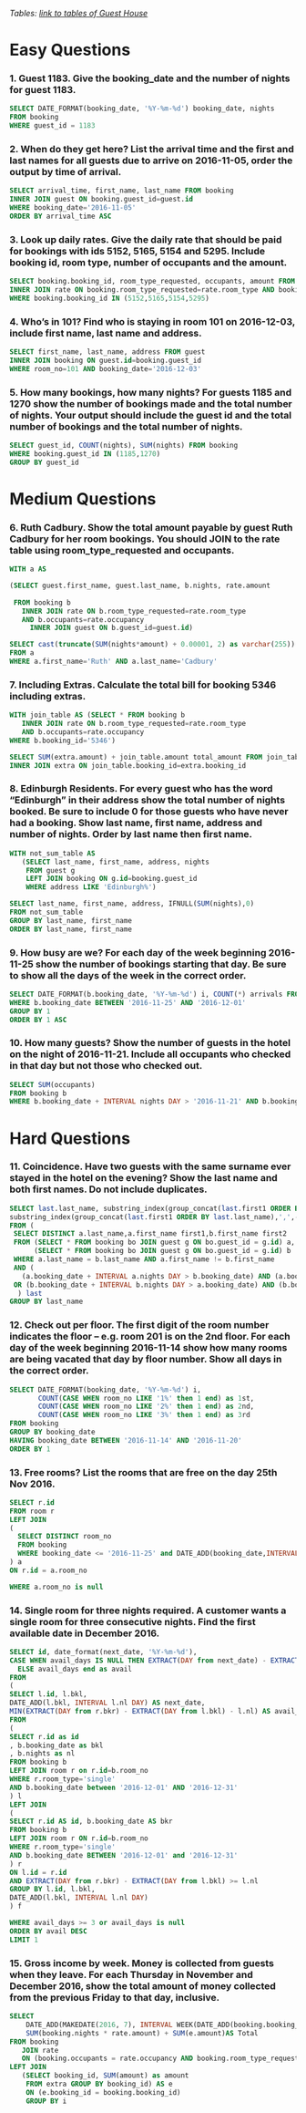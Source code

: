 *Tables:* *[link to tables of Guest House](https://sqlzoo.net/wiki/Guest_House)*

# Easy Questions

### 1. Guest 1183. Give the booking_date and the number of nights for guest 1183.

```sql
SELECT DATE_FORMAT(booking_date, '%Y-%m-%d') booking_date, nights
FROM booking
WHERE guest_id = 1183
```

### 2. When do they get here? List the arrival time and the first and last names for all guests due to arrive on 2016-11-05, order the output by time of arrival.

```sql
SELECT arrival_time, first_name, last_name FROM booking
INNER JOIN guest ON booking.guest_id=guest.id
WHERE booking_date='2016-11-05'
ORDER BY arrival_time ASC
```

### 3. Look up daily rates. Give the daily rate that should be paid for bookings with ids 5152, 5165, 5154 and 5295. Include booking id, room type, number of occupants and the amount.

```sql
SELECT booking.booking_id, room_type_requested, occupants, amount FROM booking 
INNER JOIN rate ON booking.room_type_requested=rate.room_type AND booking.occupants=rate.occupancy
WHERE booking.booking_id IN (5152,5165,5154,5295)
```

### 4. Who’s in 101? Find who is staying in room 101 on 2016-12-03, include first name, last name and address.

```sql
SELECT first_name, last_name, address FROM guest
INNER JOIN booking ON guest.id=booking.guest_id
WHERE room_no=101 AND booking_date='2016-12-03'
```

### 5. How many bookings, how many nights? For guests 1185 and 1270 show the number of bookings made and the total number of nights. Your output should include the guest id and the total number of bookings and the total number of nights.

```sql
SELECT guest_id, COUNT(nights), SUM(nights) FROM booking
WHERE booking.guest_id IN (1185,1270)
GROUP BY guest_id
```

# Medium Questions

### 6. Ruth Cadbury. Show the total amount payable by guest Ruth Cadbury for her room bookings. You should JOIN to the rate table using room_type_requested and occupants.

```sql
WITH a AS 

(SELECT guest.first_name, guest.last_name, b.nights, rate.amount
 
 FROM booking b
   INNER JOIN rate ON b.room_type_requested=rate.room_type 
   AND b.occupants=rate.occupancy
     INNER JOIN guest ON b.guest_id=guest.id)

SELECT cast(truncate(SUM(nights*amount) + 0.00001, 2) as varchar(255)) 
FROM a
WHERE a.first_name='Ruth' AND a.last_name='Cadbury'
```

### 7. Including Extras. Calculate the total bill for booking 5346 including extras.

```sql
WITH join_table AS (SELECT * FROM booking b
   INNER JOIN rate ON b.room_type_requested=rate.room_type 
   AND b.occupants=rate.occupancy
WHERE b.booking_id='5346')

SELECT SUM(extra.amount) + join_table.amount total_amount FROM join_table
INNER JOIN extra ON join_table.booking_id=extra.booking_id
```

### 8. Edinburgh Residents. For every guest who has the word “Edinburgh” in their address show the total number of nights booked. Be sure to include 0 for those guests who have never had a booking. Show last name, first name, address and number of nights. Order by last name then first name.

```sql
WITH not_sum_table AS 
   (SELECT last_name, first_name, address, nights 
    FROM guest g
    LEFT JOIN booking ON g.id=booking.guest_id
    WHERE address LIKE 'Edinburgh%')

SELECT last_name, first_name, address, IFNULL(SUM(nights),0) 
FROM not_sum_table
GROUP BY last_name, first_name
ORDER BY last_name, first_name
```


### 9. How busy are we? For each day of the week beginning 2016-11-25 show the number of bookings starting that day. Be sure to show all the days of the week in the correct order.

```sql
SELECT DATE_FORMAT(b.booking_date, '%Y-%m-%d') i, COUNT(*) arrivals FROM booking b
WHERE b.booking_date BETWEEN '2016-11-25' AND '2016-12-01'
GROUP BY 1
ORDER BY 1 ASC
```

### 10. How many guests? Show the number of guests in the hotel on the night of 2016-11-21. Include all occupants who checked in that day but not those who checked out.

```sql
SELECT SUM(occupants)
FROM booking b
WHERE b.booking_date + INTERVAL nights DAY > '2016-11-21' AND b.booking_date <= '2016-11-21'
```

# Hard Questions

### 11. Coincidence. Have two guests with the same surname ever stayed in the hotel on the evening? Show the last name and both first names. Do not include duplicates.

```sql
SELECT last.last_name, substring_index(group_concat(last.first1 ORDER BY last.last_name),',',1),
substring_index(group_concat(last.first1 ORDER BY last.last_name),',',-1)
FROM (
 SELECT DISTINCT a.last_name,a.first_name first1,b.first_name first2
 FROM (SELECT * FROM booking bo JOIN guest g ON bo.guest_id = g.id) a, 
      (SELECT * FROM booking bo JOIN guest g ON bo.guest_id = g.id) b
 WHERE a.last_name = b.last_name AND a.first_name != b.first_name
 AND (
   (a.booking_date + INTERVAL a.nights DAY > b.booking_date) AND (a.booking_date<=b.booking_date)
 OR (b.booking_date + INTERVAL b.nights DAY > a.booking_date) AND (b.booking_date<=a.booking_date))
  ) last
GROUP BY last_name
```
### 12. Check out per floor. The first digit of the room number indicates the floor – e.g. room 201 is on the 2nd floor. For each day of the week beginning 2016-11-14 show how many rooms are being vacated that day by floor number. Show all days in the correct order.

```sql
SELECT DATE_FORMAT(booking_date, '%Y-%m-%d') i,
       COUNT(CASE WHEN room_no LIKE '1%' then 1 end) as 1st,
       COUNT(CASE WHEN room_no LIKE '2%' then 1 end) as 2nd,
       COUNT(CASE WHEN room_no LIKE '3%' then 1 end) as 3rd
FROM booking
GROUP BY booking_date
HAVING booking_date BETWEEN '2016-11-14' AND '2016-11-20'
ORDER BY 1
```
### 13. Free rooms? List the rooms that are free on the day 25th Nov 2016.

```sql
SELECT r.id
FROM room r
LEFT JOIN
(
  SELECT DISTINCT room_no
  FROM booking
  WHERE booking_date <= '2016-11-25' and DATE_ADD(booking_date,INTERVAL nights DAY) > '2016-11-25'
) a
ON r.id = a.room_no

WHERE a.room_no is null
```

### 14. Single room for three nights required. A customer wants a single room for three consecutive nights. Find the first available date in December 2016.

```sql
SELECT id, date_format(next_date, '%Y-%m-%d'),
CASE WHEN avail_days IS NULL THEN EXTRACT(DAY from next_date) - EXTRACT(DAY from bkl) 
  ELSE avail_days end as avail
FROM
(
SELECT l.id, l.bkl, 
DATE_ADD(l.bkl, INTERVAL l.nl DAY) AS next_date,
MIN(EXTRACT(DAY from r.bkr) - EXTRACT(DAY from l.bkl) - l.nl) AS avail_days
FROM
(
SELECT r.id as id
, b.booking_date as bkl
, b.nights as nl
FROM booking b
LEFT JOIN room r on r.id=b.room_no
WHERE r.room_type='single'
AND b.booking_date between '2016-12-01' AND '2016-12-31'
) l
LEFT JOIN
(
SELECT r.id AS id, b.booking_date AS bkr
FROM booking b
LEFT JOIN room r ON r.id=b.room_no
WHERE r.room_type='single'
AND b.booking_date BETWEEN '2016-12-01' and '2016-12-31'
) r
ON l.id = r.id
AND EXTRACT(DAY from r.bkr) - EXTRACT(DAY from l.bkl) >= l.nl
GROUP BY l.id, l.bkl, 
DATE_ADD(l.bkl, INTERVAL l.nl DAY)
) f

WHERE avail_days >= 3 or avail_days is null
ORDER BY avail DESC
LIMIT 1

```

### 15. Gross income by week. Money is collected from guests when they leave. For each Thursday in November and December 2016, show the total amount of money collected from the previous Friday to that day, inclusive.

```sql
SELECT
    DATE_ADD(MAKEDATE(2016, 7), INTERVAL WEEK(DATE_ADD(booking.booking_date, INTERVAL booking.nights - 5 DAY), 0) WEEK) AS i,
    SUM(booking.nights * rate.amount) + SUM(e.amount)AS Total
FROM booking
   JOIN rate 
   ON (booking.occupants = rate.occupancy AND booking.room_type_requested = rate.room_type)
LEFT JOIN
   (SELECT booking_id, SUM(amount) as amount
    FROM extra GROUP BY booking_id) AS e
    ON (e.booking_id = booking.booking_id)
    GROUP BY i
 ```
